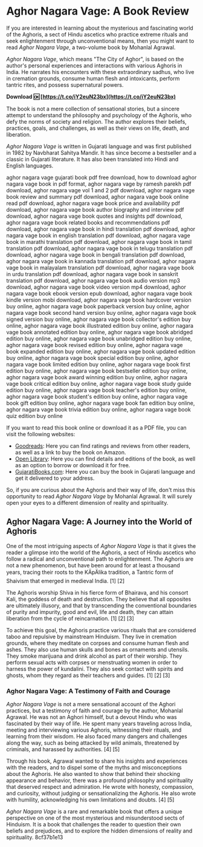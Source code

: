 
 
# Aghor Nagara Vage: A Book Review
 
If you are interested in learning about the mysterious and fascinating world of the Aghoris, a sect of Hindu ascetics who practice extreme rituals and seek enlightenment through unconventional means, then you might want to read *Aghor Nagara Vage*, a two-volume book by Mohanlal Agrawal.
 
*Aghor Nagara Vage*, which means "The City of Aghor", is based on the author's personal experiences and interactions with various Aghoris in India. He narrates his encounters with these extraordinary sadhus, who live in cremation grounds, consume human flesh and intoxicants, perform tantric rites, and possess supernatural powers.
 
**Download 🆗 [https://t.co/iY2euN23bx](https://t.co/iY2euN23bx)**


 
The book is not a mere collection of sensational stories, but a sincere attempt to understand the philosophy and psychology of the Aghoris, who defy the norms of society and religion. The author explores their beliefs, practices, goals, and challenges, as well as their views on life, death, and liberation.
 
*Aghor Nagara Vage* is written in Gujarati language and was first published in 1982 by Navbharat Sahitya Mandir. It has since become a bestseller and a classic in Gujarati literature. It has also been translated into Hindi and English languages.
 
aghor nagara vage gujarati book pdf free download,  how to download aghor nagara vage book in pdf format,  aghor nagara vage by ramesh parekh pdf download,  aghor nagara vage vol 1 and 2 pdf download,  aghor nagara vage book review and summary pdf download,  aghor nagara vage book online read pdf download,  aghor nagara vage book price and availability pdf download,  aghor nagara vage book author biography and interview pdf download,  aghor nagara vage book quotes and insights pdf download,  aghor nagara vage book related books and recommendations pdf download,  aghor nagara vage book in hindi translation pdf download,  aghor nagara vage book in english translation pdf download,  aghor nagara vage book in marathi translation pdf download,  aghor nagara vage book in tamil translation pdf download,  aghor nagara vage book in telugu translation pdf download,  aghor nagara vage book in bengali translation pdf download,  aghor nagara vage book in kannada translation pdf download,  aghor nagara vage book in malayalam translation pdf download,  aghor nagara vage book in urdu translation pdf download,  aghor nagara vage book in sanskrit translation pdf download,  aghor nagara vage book audio version mp3 download,  aghor nagara vage book video version mp4 download,  aghor nagara vage book ebook version epub download,  aghor nagara vage book kindle version mobi download,  aghor nagara vage book hardcover version buy online,  aghor nagara vage book paperback version buy online,  aghor nagara vage book second hand version buy online,  aghor nagara vage book signed version buy online,  aghor nagara vage book collector's edition buy online,  aghor nagara vage book illustrated edition buy online,  aghor nagara vage book annotated edition buy online,  aghor nagara vage book abridged edition buy online,  aghor nagara vage book unabridged edition buy online,  aghor nagara vage book revised edition buy online,  aghor nagara vage book expanded edition buy online,  aghor nagara vage book updated edition buy online,  aghor nagara vage book special edition buy online,  aghor nagara vage book limited edition buy online,  aghor nagara vage book first edition buy online,  aghor nagara vage book bestseller edition buy online,  aghor nagara vage book award winning edition buy online,  aghor nagara vage book critical edition buy online,  aghor nagara vage book study guide edition buy online,  aghor nagara vage book teacher's edition buy online,  aghor nagara vage book student's edition buy online,  aghor nagara vage book gift edition buy online,  aghor nagara vage book fan edition buy online,  aghor nagara vage book trivia edition buy online,  aghor nagara vage book quiz edition buy online
 
If you want to read this book online or download it as a PDF file, you can visit the following websites:
 
- [Goodreads](https://www.goodreads.com/book/show/33233356-aghor-nagara-vage-vol-1): Here you can find ratings and reviews from other readers, as well as a link to buy the book on Amazon.
- [Open Library](https://openlibrary.org/books/OL17294203M/Aghor_Nagara_Vage): Here you can find details and editions of the book, as well as an option to borrow or download it for free.
- [GujaratiBooks.com](https://www.gujaratibooks.com/aghor-nagara-vage-1-2.html): Here you can buy the book in Gujarati language and get it delivered to your address.

So, if you are curious about the Aghoris and their way of life, don't miss this opportunity to read *Aghor Nagara Vage* by Mohanlal Agrawal. It will surely open your eyes to a different dimension of reality and spirituality.
  
## Aghor Nagara Vage: A Journey into the World of Aghoris
 
One of the most intriguing aspects of *Aghor Nagara Vage* is that it gives the reader a glimpse into the world of the Aghoris, a sect of Hindu ascetics who follow a radical and unconventional path to enlightenment. The Aghoris are not a new phenomenon, but have been around for at least a thousand years, tracing their roots to the KÄpÄlika tradition, a Tantric form of Shaivism that emerged in medieval India. [1] [2]
 
The Aghoris worship Shiva in his fierce form of Bhairava, and his consort Kali, the goddess of death and destruction. They believe that all opposites are ultimately illusory, and that by transcending the conventional boundaries of purity and impurity, good and evil, life and death, they can attain liberation from the cycle of reincarnation. [1] [2] [3]
 
To achieve this goal, the Aghoris practice various rituals that are considered taboo and repulsive by mainstream Hinduism. They live in cremation grounds, where they meditate on corpses and consume human flesh and ashes. They also use human skulls and bones as ornaments and utensils. They smoke marijuana and drink alcohol as part of their worship. They perform sexual acts with corpses or menstruating women in order to harness the power of kundalini. They also seek contact with spirits and ghosts, whom they regard as their teachers and guides. [1] [2] [3]
 
### Aghor Nagara Vage: A Testimony of Faith and Courage
 
*Aghor Nagara Vage* is not a mere sensational account of the Aghori practices, but a testimony of faith and courage by the author, Mohanlal Agrawal. He was not an Aghori himself, but a devout Hindu who was fascinated by their way of life. He spent many years traveling across India, meeting and interviewing various Aghoris, witnessing their rituals, and learning from their wisdom. He also faced many dangers and challenges along the way, such as being attacked by wild animals, threatened by criminals, and harassed by authorities. [4] [5]
 
Through his book, Agrawal wanted to share his insights and experiences with the readers, and to dispel some of the myths and misconceptions about the Aghoris. He also wanted to show that behind their shocking appearance and behavior, there was a profound philosophy and spirituality that deserved respect and admiration. He wrote with honesty, compassion, and curiosity, without judging or sensationalizing the Aghoris. He also wrote with humility, acknowledging his own limitations and doubts. [4] [5]
 
*Aghor Nagara Vage* is a rare and remarkable book that offers a unique perspective on one of the most mysterious and misunderstood sects of Hinduism. It is a book that challenges the reader to question their own beliefs and prejudices, and to explore the hidden dimensions of reality and spirituality.
 8cf37b1e13
 
